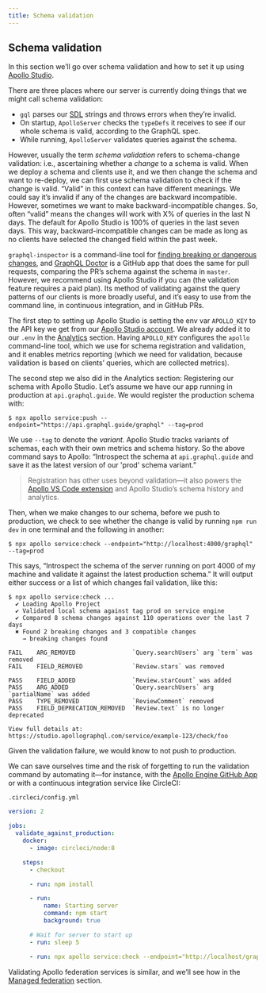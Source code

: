 ```yaml
---
title: Schema validation
---
```


## Schema validation

In this section we’ll go over schema validation and how to set it up using [Apollo Studio](https://www.apollographql.com/docs/graph-manager/). 

There are three places where our server is currently doing things that we might call schema validation: 

- `gql` parses our [SDL](https://www.apollographql.com/docs/apollo-server/schema/schema/#the-schema-definition-language) strings and throws errors when they’re invalid.
- On startup, `ApolloServer` checks the `typeDefs` it receives to see if our whole schema is valid, according to the GraphQL spec. 
- While running, `ApolloServer` validates queries against the schema.

However, usually the term *schema validation* refers to schema-change validation: i.e., ascertaining whether a *change* to a schema is valid. When we deploy a schema and clients use it, and we then change the schema and want to re-deploy, we can first use schema validation to check if the change is valid. “Valid” in this context can have different meanings. We could say it’s invalid if any of the changes are backward incompatible. However, sometimes we want to make backward-incompatible changes. So, often “valid” means the changes will work with X% of queries in the last N days. The default for Apollo Studio is 100% of queries in the last seven days. This way, backward-incompatible changes can be made as long as no clients have selected the changed field within the past week.

`graphql-inspector` is a command-line tool for [finding breaking or dangerous changes](https://graphql-inspector.com/docs/essentials/diff), and [GraphQL Doctor](https://github.com/cap-collectif/graphql-doctor) is a GitHub app that does the same for pull requests, comparing the PR’s schema against the schema in `master`. However, we recommend using Apollo Studio if you can (the validation feature requires a paid plan). Its method of validating against the query patterns of our clients is more broadly useful, and it’s easy to use from the command line, in continuous integration, and in GitHub PRs.

The first step to setting up Apollo Studio is setting the env var `APOLLO_KEY` to the API key we get from our [Apollo Studio account](https://studio.apollographql.com/). We already added it to our `.env` in the [Analytics](analytics.md) section. Having `APOLLO_KEY` configures the `apollo` command-line tool, which we use for schema registration and validation, and it enables metrics reporting (which we need for validation, because validation is based on clients’ queries, which are collected metrics).

The second step we also did in the Analytics section: Registering our schema with Apollo Studio. Let’s assume we have our app running in production at `api.graphql.guide`. We would register the production schema with:

```
$ npx apollo service:push --endpoint="https://api.graphql.guide/graphql" --tag=prod
```

We use `--tag` to denote the *variant*. Apollo Studio tracks variants of schemas, each with their own metrics and schema history. So the above command says to Apollo: “Introspect the schema at `api.graphql.guide` and save it as the latest version of our 'prod' schema variant.” 

> Registration has other uses beyond validation—it also powers the [Apollo VS Code extension](https://marketplace.visualstudio.com/items?itemName=apollographql.vscode-apollo) and Apollo Studio’s schema history and analytics.

Then, when we make changes to our schema, before we push to production, we check to see whether the change is valid by running `npm run dev` in one terminal and the following in another:

```
$ npx apollo service:check --endpoint="http://localhost:4000/graphql" --tag=prod
```

This says, “Introspect the schema of the server running on port 4000 of my machine and validate it against the latest production schema.” It will output either success or a list of which changes fail validation, like this:

```
$ npx apollo service:check ...
  ✔ Loading Apollo Project
  ✔ Validated local schema against tag prod on service engine
  ✔ Compared 8 schema changes against 110 operations over the last 7 days
  ✖ Found 2 breaking changes and 3 compatible changes
    → breaking changes found

FAIL    ARG_REMOVED                `Query.searchUsers` arg `term` was removed
FAIL    FIELD_REMOVED              `Review.stars` was removed

PASS    FIELD_ADDED                `Review.starCount` was added
PASS    ARG_ADDED                  `Query.searchUsers` arg `partialName` was added
PASS    TYPE_REMOVED               `ReviewComment` removed
PASS    FIELD_DEPRECATION_REMOVED  `Review.text` is no longer deprecated

View full details at: https://studio.apollographql.com/service/example-123/check/foo
```

Given the validation failure, we would know to not push to production. 

We can save ourselves time and the risk of forgetting to run the validation command by automating it—for instance, with the [Apollo Engine GitHub App](https://github.com/apps/apollo-engine) or with a continuous integration service like CircleCI:

`.circleci/config.yml`

```yaml
version: 2

jobs:
  validate_against_production:
    docker:
      - image: circleci/node:8

    steps:
      - checkout

      - run: npm install

      - run:
          name: Starting server
          command: npm start
          background: true

      # Wait for server to start up
      - run: sleep 5

      - run: npx apollo service:check --endpoint="http://localhost/graphql" --serviceName=users --tag=prod
```

Validating Apollo federation services is similar, and we’ll see how in the [Managed federation](../../federation/managed-federation.md) section.

